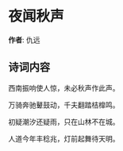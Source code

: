# 夜闻秋声

**作者**: 仇远

## 诗词内容

西南振响使人惊，未必秋声作此声。

万骑奔驰鼙鼓动，千夫翻踏桔橰鸣。

初疑潮汐还疑雨，只在山林不在城。

人道今年丰稔兆，灯前起舞待天明。

